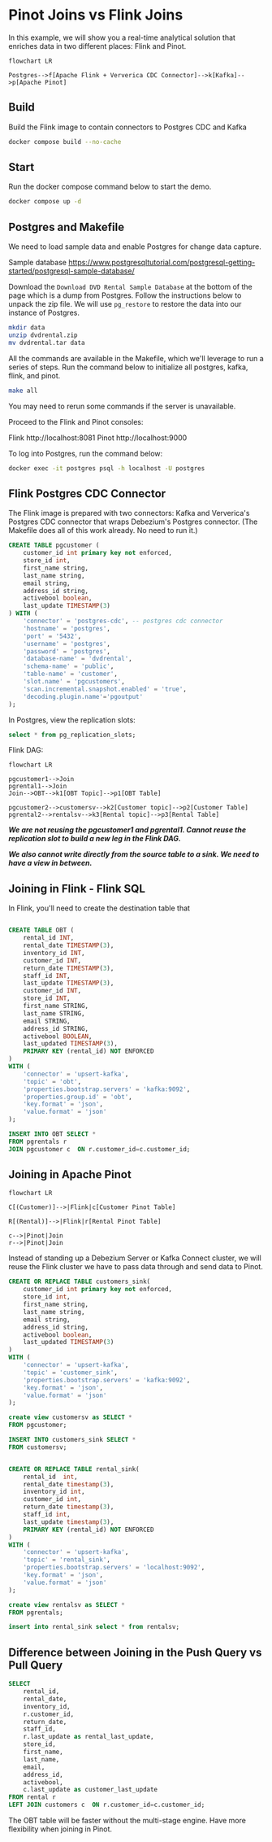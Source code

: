 # Pinot Joins vs Flink Joins

In this example, we will show you a real-time analytical solution that enriches data in two different places: Flink and Pinot.

```mermaid
flowchart LR

Postgres-->f[Apache Flink + Ververica CDC Connector]-->k[Kafka]-->p[Apache Pinot]
```

## Build

Build the Flink image to contain connectors to Postgres CDC and Kafka

```bash
docker compose build --no-cache
```

## Start

Run the docker compose command below to start the demo.

```bash
docker compose up -d
```

## Postgres and Makefile

We need to load sample data and enable Postgres for change data capture.

Sample database https://www.postgresqltutorial.com/postgresql-getting-started/postgresql-sample-database/

Download the `Download DVD Rental Sample Database` at the bottom of the page which is a dump from Postgres. Follow the instructions below to unpack the zip file. We will use `pg_restore` to restore the data into our instance of Postgres.

```bash
mkdir data
unzip dvdrental.zip
mv dvdrental.tar data
```

All the commands are available in the Makefile, which we'll leverage to run a series of steps. Run the command below to initialize all postgres, kafka, flink, and pinot.

```bash
make all
```

You may need to rerun some commands if the server is unavailable.

Proceed to the Flink and Pinot consoles:

Flink http://localhost:8081
Pinot http://localhost:9000

To log into Postgres, run the command below:

```bash
docker exec -it postgres psql -h localhost -U postgres
```

## Flink Postgres CDC Connector

The Flink image is prepared with two connectors: Kafka and Ververica's Postgres CDC connector that wraps Debezium's Postgres connector. (The Makefile does all of this work already. No need to run it.)

```sql
CREATE TABLE pgcustomer (
    customer_id int primary key not enforced,
    store_id int,
    first_name string,
    last_name string,
    email string,
    address_id string,
    activebool boolean,
    last_update TIMESTAMP(3)
) WITH (
    'connector' = 'postgres-cdc', -- postgres cdc connector
    'hostname' = 'postgres',
    'port' = '5432',
    'username' = 'postgres',
    'password' = 'postgres',
    'database-name' = 'dvdrental',
    'schema-name' = 'public',
    'table-name' = 'customer',
    'slot.name' = 'pgcustomers',
    'scan.incremental.snapshot.enabled' = 'true',
    'decoding.plugin.name'='pgoutput'
);
```

In Postgres, view the replication slots:

```sql
select * from pg_replication_slots;
```

Flink DAG:

```mermaid
flowchart LR

pgcustomer1-->Join
pgrental1-->Join
Join-->OBT-->k1[OBT Topic]-->p1[OBT Table]

pgcustomer2-->customersv-->k2[Customer topic]-->p2[Customer Table]
pgrental2-->rentalsv-->k3[Rental topic]-->p3[Rental Table]
```

___**We are not reusing the pgcustomer1 and pgrental1. Cannot reuse the replication slot to build a new leg in the Flink DAG.**___

___**We also cannot write directly from the source table to a sink. We need to have a view in between.**___


## Joining in Flink - Flink SQL

In Flink, you'll need to create the destination table that 

```sql

CREATE TABLE OBT (
    rental_id INT,
    rental_date TIMESTAMP(3),
    inventory_id INT,
    customer_id INT,
    return_date TIMESTAMP(3),
    staff_id INT,
    last_update TIMESTAMP(3),
    customer_id INT,
    store_id INT,
    first_name STRING,
    last_name STRING,
    email STRING,
    address_id STRING,
    activebool BOOLEAN,
    last_updated TIMESTAMP(3),
    PRIMARY KEY (rental_id) NOT ENFORCED
)
WITH (
    'connector' = 'upsert-kafka',
    'topic' = 'obt',
    'properties.bootstrap.servers' = 'kafka:9092',
    'properties.group.id' = 'obt',
    'key.format' = 'json',
    'value.format' = 'json'
);

INSERT INTO OBT SELECT * 
FROM pgrentals r
JOIN pgcustomer c  ON r.customer_id=c.customer_id;

```

## Joining in Apache Pinot

```mermaid
flowchart LR

C[(Customer)]-->|Flink|c[Customer Pinot Table]

R[(Rental)]-->|Flink|r[Rental Pinot Table]

c-->|Pinot|Join
r-->|Pinot|Join
```

Instead of standing up a Debezium Server or Kafka Connect cluster, we will reuse the Flink cluster we have to pass data through and send data to Pinot.

```sql
CREATE OR REPLACE TABLE customers_sink(
    customer_id int primary key not enforced,
    store_id int,
    first_name string,
    last_name string,
    email string,
    address_id string,
    activebool boolean,
    last_updated TIMESTAMP(3)
)
WITH (
    'connector' = 'upsert-kafka',
    'topic' = 'customer_sink',
    'properties.bootstrap.servers' = 'kafka:9092',
    'key.format' = 'json',
    'value.format' = 'json'
);

create view customersv as SELECT *
FROM pgcustomer;

INSERT INTO customers_sink SELECT *
FROM customersv;


CREATE OR REPLACE TABLE rental_sink(
    rental_id  int,
    rental_date timestamp(3),
    inventory_id int,
    customer_id int,
    return_date timestamp(3),
    staff_id int,
    last_update timestamp(3),
    PRIMARY KEY (rental_id) NOT ENFORCED
)
WITH (
    'connector' = 'upsert-kafka',
    'topic' = 'rental_sink',
    'properties.bootstrap.servers' = 'localhost:9092',
    'key.format' = 'json',
    'value.format' = 'json'
);

create view rentalsv as SELECT *
FROM pgrentals;

insert into rental_sink select * from rentalsv;
```

## Difference between Joining in the Push Query vs Pull Query

```sql
SELECT 
    rental_id,
    rental_date,
    inventory_id,
    r.customer_id,
    return_date,
    staff_id,
    r.last_update as rental_last_update,
    store_id,
    first_name,
    last_name,
    email,
    address_id,
    activebool,
    c.last_update as customer_last_update
FROM rental r
LEFT JOIN customers c  ON r.customer_id=c.customer_id;

```

The OBT table will be faster without the multi-stage engine. Have more flexibility when joining in Pinot.
